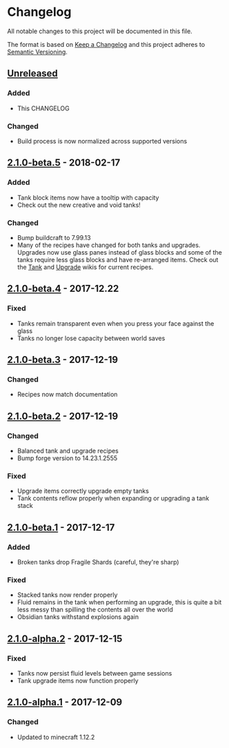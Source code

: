 # Changelog
All notable changes to this project will be documented in this file.

The format is based on [Keep a Changelog](http://keepachangelog.com/en/1.0.0/)
and this project adheres to [Semantic Versioning](http://semver.org/spec/v2.0.0.html).

## [Unreleased]
### Added
 - This CHANGELOG

### Changed
 - Build process is now normalized across supported versions

## [2.1.0-beta.5] - 2018-02-17
### Added
 - Tank block items now have a tooltip with capacity
 - Check out the new creative and void tanks!

### Changed
 - Bump buildcraft to 7.99.13
 - Many of the recipes have changed for both tanks and upgrades. Upgrades now use glass panes instead of glass blocks and some of the tanks require less glass blocks and have re-arranged items. Check out the [Tank](https://github.com/Indemnity83/irontanks/wiki/Tanks) and [Upgrade](https://github.com/Indemnity83/irontanks/wiki/Upgrades) wikis for current recipes.

## [2.1.0-beta.4] - 2017-12.22
### Fixed
 -  Tanks remain transparent even when you press your face against the glass
 -  Tanks no longer lose capacity between world saves

## [2.1.0-beta.3] - 2017-12-19
### Changed
 - Recipes now match documentation

## [2.1.0-beta.2] - 2017-12-19
### Changed
 - Balanced tank and upgrade recipes
 - Bump forge version to 14.23.1.2555

### Fixed
 - Upgrade items correctly upgrade empty tanks
 - Tank contents reflow properly when expanding or upgrading a tank stack

## [2.1.0-beta.1] - 2017-12-17
### Added
 - Broken tanks drop Fragile Shards (careful, they're sharp)

### Fixed
 -  Stacked tanks now render properly
 -  Fluid remains in the tank when performing an upgrade, this is quite a bit less messy than spilling the contents all over the world
 - Obsidian tanks withstand explosions again

## [2.1.0-alpha.2] - 2017-12-15
### Fixed
- Tanks now persist fluid levels between game sessions
- Tank upgrade items now function properly

## [2.1.0-alpha.1] - 2017-12-09
### Changed
 - Updated to minecraft 1.12.2


[Unreleased]: https://github.com/indemnity83/irontanks/compare/v2.1.0-beta.5...develop
[2.1.0-beta.5]: https://github.com/indemnity83/irontanks/compare/v2.1.0-beta.4...v2.1.0-beta.5
[2.1.0-beta.4]: https://github.com/indemnity83/irontanks/compare/v2.1.0-beta.3...v2.1.0-beta.4
[2.1.0-beta.3]: https://github.com/indemnity83/irontanks/compare/v2.1.0-beta.2...v2.1.0-beta.3
[2.1.0-beta.2]: https://github.com/indemnity83/irontanks/compare/v2.1.0-beta.1...v2.1.0-beta.2
[2.1.0-beta.1]: https://github.com/indemnity83/irontanks/compare/v2.1.0-alpha.2...v2.1.0-beta.1
[2.1.0-alpha.2]: https://github.com/indemnity83/irontanks/compare/v2.1.0-alpha.1...v2.1.0-alpha.2
[2.1.0-alpha.1]: https://github.com/indemnity83/irontanks/compare/v2.0.0-beta.2...v2.1.0-alpha.1
